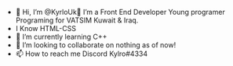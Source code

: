 - 👋 Hi, I’m @KyrloUk👀 I’m a  Front End Developer Young programer Programing for VATSIM Kuwait & Iraq.
- I Know HTML-CSS
- 🌱 I’m currently learning C++
- 💞️ I’m looking to collaborate on nothing as of now!
- 📫 How to reach me Discord Kylro#4334

<!---
KyrloUk/KyrloUk is a ✨ special ✨ repository because its `README.md` (this file) appears on your GitHub profile.
You can click the Preview link to take a look at your changes.
--->
